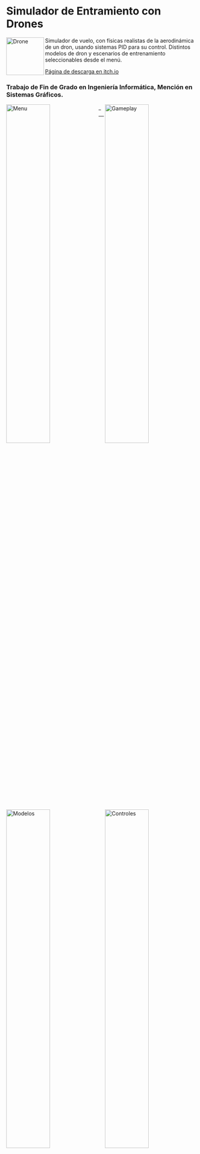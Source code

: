 # Simulador de Entramiento con Drones

<img align="left" height="100" src="https://img.itch.zone/aW1nLzExNDY3MjgzLnBuZw==/original/QYFnDC.png" alt="Drone" />

Simulador de vuelo, con físicas realistas de la aerodinámica de un dron, usando sistemas PID para su control.
Distintos modelos de dron y escenarios de entrenamiento seleccionables desde el menú.

[Página de descarga en itch.io](https://freyzerfault.itch.io/drone-sim)

### Trabajo de Fin de Grado en Ingeniería Informática, Mención en Sistemas Gráficos.
     

<img align="left" style="width: 48%;" src="https://img.itch.zone/aW1hZ2UvMTk1MDI2MC8xMTQ2NzQ5NS5wbmc=/794x1000/xVivq0.png" alt="Menu" />
<img align="right" style="width: 48%;" src="https://img.itch.zone/aW1hZ2UvMTk1MDI2MC8xMTQ2NzQ5Ni5wbmc=/794x1000/yNXSD0.png" alt="Gameplay" />

_
***

<img align="left" style="width: 48%;" src="https://img.itch.zone/aW1nLzExNDY3Mjg3LnBuZw==/original/p2KLg7.png" alt="Modelos" />
<img align="right" style="width: 48%;" src="https://img.itch.zone/aW1nLzExNDY3Mjc3LnBuZw==/original/53xQHM.png" alt="Controles" />


